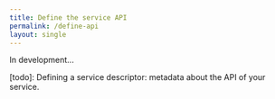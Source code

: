 ```yaml
---
title: Define the service API
permalink: /define-api
layout: single
---
```


In development...

[todo]: Defining a service descriptor: metadata about the API of your service.

